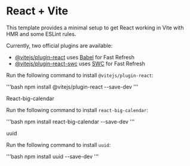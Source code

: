 # React + Vite

This template provides a minimal setup to get React working in Vite with HMR and some ESLint rules.

Currently, two official plugins are available:

- [@vitejs/plugin-react](https://github.com/vitejs/vite-plugin-react/blob/main/packages/plugin-react/README.md) uses [Babel](https://babeljs.io/) for Fast Refresh
- [@vitejs/plugin-react-swc](https://github.com/vitejs/vite-plugin-react-swc) uses [SWC](https://swc.rs/) for Fast Refresh

Run the following command to install `@vitejs/plugin-react`:

'''bash
   npm install @vitejs/plugin-react --save-dev
'''

React-big-calendar

Run the following command to install `react-big-calendar`:

'''bash
   npm install react-big-calendar --save-dev
'''

uuid

Run the following command to install `uuid`:

'''bash
   npm install uuid --save-dev
'''
